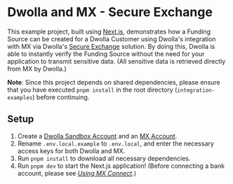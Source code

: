 # Dwolla and MX - Secure Exchange

This example project, built using [Next.js](https://nextjs.org), demonstrates how a Funding Source can be created for a Dwolla Customer using Dwolla's integration with MX via Dwolla's [Secure Exchange](https://developers.dwolla.com/docs/balance/secure-exchange) solution. By doing this, Dwolla is able to instantly verify the Funding Source without the need for your application to transmit sensitive data. (All sensitive data is retrieved directly from MX by Dwolla.)

**Note**: Since this project depends on shared dependencies, please ensure that you have executed `pnpm install` in the root directory (`integration-examples`) before continuing.

## Setup

1. Create a [Dwolla Sandbox Account](https://accounts-sandbox.dwolla.com/sign-up) and an [MX Account](https://dashboard.mx.com/sign_up).
2. Rename `.env.local.example` to `.env.local`, and enter the necessary access keys for both Dwolla and MX.
3. Run `pnpm install` to download all necessary dependencies.
4. Run `pnpm dev` to start the Next.js application! (Before connecting a bank account, please see _[Using MX Connect](#using-mx-connect)_.)
